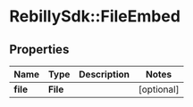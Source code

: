 # RebillySdk::FileEmbed

## Properties
Name | Type | Description | Notes
------------ | ------------- | ------------- | -------------
**file** | **File** |  | [optional] 

